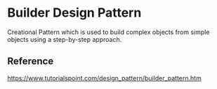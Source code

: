 # Builder Design Pattern
Creational Pattern which is used 
to build complex objects from simple
objects using a step-by-step approach.

## Reference
https://www.tutorialspoint.com/design_pattern/builder_pattern.htm
